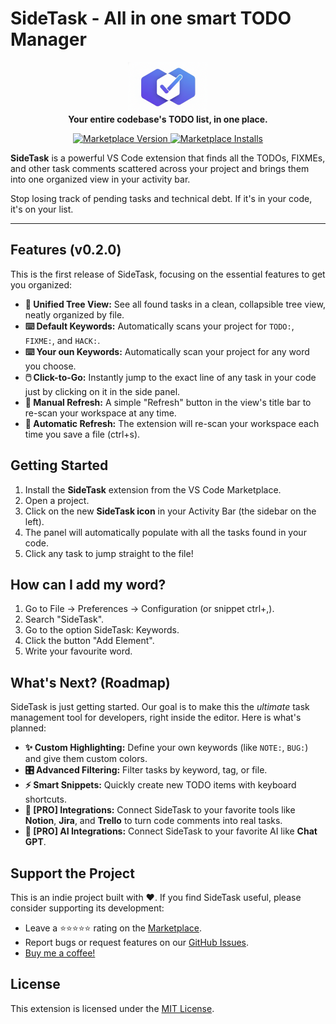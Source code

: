 # SideTask - All in one smart TODO Manager

<p align="center">
  <img src="./images/SideTask-Logo.png" alt="SideTask Logo" width="128"/>
  <br/>
  <strong>Your entire codebase's TODO list, in one place.</strong>
</p>

<p align="center">
  <a href="https://marketplace.visualstudio.com/items?itemName=LautaroRojas.sidetask">
    <img src="https://img.shields.io/visual-studio-marketplace/v/LautaroRojas.sidetask?style=for-the-badge&label=Marketplace&color=blue" alt="Marketplace Version"/>
  </a>
  <a href="https://marketplace.visualstudio.com/items?itemName=LautaroRojas.sidetask">
    <img src="https://img.shields.io/visual-studio-marketplace/d/LautaroRojas.sidetask?style=for-the-badge&label=Installs" alt="Marketplace Installs"/>
  </a>
</p>

**SideTask** is a powerful VS Code extension that finds all the TODOs, FIXMEs, and other task comments scattered across your project and brings them into one organized view in your activity bar.

Stop losing track of pending tasks and technical debt. If it's in your code, it's on your list.

---

## Features (v0.2.0)

This is the first release of SideTask, focusing on the essential features to get you organized:

* **🌲 Unified Tree View:** See all found tasks in a clean, collapsible tree view, neatly organized by file.
* **⌨️ Default Keywords:** Automatically scans your project for `TODO:`, `FIXME:`, and `HACK:`.
* **⌨️ Your oun Keywords:** Automatically scan your project for any word you choose.
* **🖱️ Click-to-Go:** Instantly jump to the exact line of any task in your code just by clicking on it in the side panel.
* **🔄 Manual Refresh:** A simple "Refresh" button in the view's title bar to re-scan your workspace at any time.
* **🔄 Automatic Refresh:** The extension will re-scan your workspace each time you save a file (ctrl+s).

<!--
![SideTask Screenshot (Demo)](URL_DEL_GIF_O_IMAGEN_DE_TU_EXTENSION_AQUI)
*(Te recomiendo 100% que grabes un GIF corto mostrando la extensión en acción y reemplaces esta línea)*
-->

## Getting Started

1.  Install the **SideTask** extension from the VS Code Marketplace.
2.  Open a project.
3.  Click on the new **SideTask icon** in your Activity Bar (the sidebar on the left).
4.  The panel will automatically populate with all the tasks found in your code.
5.  Click any task to jump straight to the file!

## How can I add my word?
1.  Go to File -> Preferences -> Configuration (or snippet ctrl+,).
2.  Search "SideTask".
3.  Go to the option SideTask: Keywords.
4.  Click the button "Add Element".
5.  Write your favourite word.

## What's Next? (Roadmap)

SideTask is just getting started. Our goal is to make this the *ultimate* task management tool for developers, right inside the editor. Here is what's planned:

* **✨ Custom Highlighting:** Define your own keywords (like `NOTE:`, `BUG:`) and give them custom colors.
* **🎛️ Advanced Filtering:** Filter tasks by keyword, tag, or file.
* **⚡ Smart Snippets:** Quickly create new TODO items with keyboard shortcuts.
* **🚀 [PRO] Integrations:** Connect SideTask to your favorite tools like **Notion**, **Jira**, and **Trello** to turn code comments into real tasks.
* **🚀 [PRO] AI Integrations:** Connect SideTask to your favorite AI like **Chat GPT**.

## Support the Project

This is an indie project built with ❤️. If you find SideTask useful, please consider supporting its development:

* Leave a ⭐️⭐️⭐️⭐️⭐️ rating on the [Marketplace](https://marketplace.visualstudio.com/items?itemName=LautaroRojas.sidetask).
* Report bugs or request features on our [GitHub Issues](https://github.com/lautaro-rojas/SideTask/issues).
* [Buy me a coffee!](https://buymeacoffee.com/lautarorojas) 

## License

This extension is licensed under the [MIT License](LICENSE.md).

